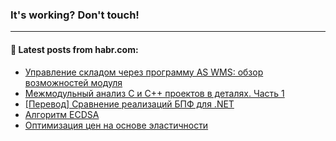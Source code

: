 ### It's working? Don't touch!

---
<!--
#### 🛠️ Technical stack:

![C++](https://img.shields.io/badge/C++-informational?logo=c%2B%2B&style=flat&logoColor=white&color=9C033A)
![Java](https://img.shields.io/badge/Java-informational?logo=java&style=flat&logoColor=white&color=007396)
![Kotlin](https://img.shields.io/badge/Kotlin-informational?logo=Kotlin&style=flat&logoColor=white&color=0095D5)
![JS](https://img.shields.io/badge/JS-informational?logo=javaScript&style=flat&logoColor=black&color=F7Df1E) <br>
![HTML5](https://img.shields.io/badge/HTML5-informational?logo=html5&style=flat&logoColor=white&color=E34F26)
![CSS3](https://img.shields.io/badge/CSS3-informational?logo=css3&style=flat&logoColor=white&color=157286)
![Sass](https://img.shields.io/badge/Saas-informational?logo=sass&style=flat&logoColor=white&color=hotpink)
![PHP](https://img.shields.io/badge/PHP-informational?logo=php&style=flat&logoColor=white&color=777BB4) <br>
![WebPAck](https://img.shields.io/badge/WebPack-informational?logo=webPack&style=flat&logoColor=white&color=FF6F00)
![Bootstrap](https://img.shields.io/badge/Bootstrap-informational?logo=Bootstrap&style=flat&logoColor=white&color=7952B3)
![MySQL](https://img.shields.io/badge/MySQL-informational?logo=MySQL&style=flat&logoColor=white&color=00f) <br>
![NodeJS](https://img.shields.io/badge/NodeJS-informational?logo=node.js&style=flat&logoColor=white&color=43853D)
![Spring](https://img.shields.io/badge/Spring-informational?logo=Spring&style=flat&logoColor=white&color=0A9EDC)
![Angular](https://img.shields.io/badge/Vue-informational?logo=vue.js&style=flat&logoColor=white&color=red)
![Git](https://img.shields.io/badge/Git-informational?logo=git&style=flat&logoColor=white&color=darkorange)

___
-->

#### 💬 Latest posts from habr.com:

<!-- BLOG-POST-LIST:START -->
- [Управление складом через программу AS WMS: обзор возможностей модуля](https://habr.com/ru/post/675960/?utm_source=habrahabr&utm_medium=rss&utm_campaign=675960)
- [Межмодульный анализ C и C++ проектов в деталях. Часть 1](https://habr.com/ru/post/675946/?utm_source=habrahabr&utm_medium=rss&utm_campaign=675946)
- [[Перевод] Сравнение реализаций БПФ для .NET](https://habr.com/ru/post/675438/?utm_source=habrahabr&utm_medium=rss&utm_campaign=675438)
- [Алгоритм ECDSA](https://habr.com/ru/post/675918/?utm_source=habrahabr&utm_medium=rss&utm_campaign=675918)
- [Оптимизация цен на основе эластичности](https://habr.com/ru/post/673740/?utm_source=habrahabr&utm_medium=rss&utm_campaign=673740)
<!-- BLOG-POST-LIST:END -->
